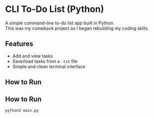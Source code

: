 # CLI To-Do List (Python)

A simple command-line to-do list app built in Python.  
This was my comeback project as I began rebuilding my coding skills.

## Features

- Add and view tasks
- Save/load tasks from a `.txt` file
- Simple and clean terminal interface

## How to Run

## How to Run

```bash
python3 main.py

